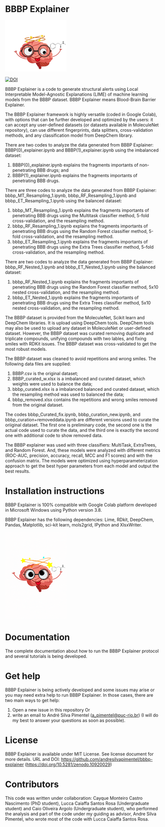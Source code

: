# BBBP Explainer
<img src="emoji brain.jpg" alt="drawing" width="200"/>

[![DOI](https://zenodo.org/badge/606507245.svg)](https://zenodo.org/badge/latestdoi/606507245)

BBBP Explainer is a code to generate structural alerts using Local Interpretable Model-Agnostic Explanations (LIME) of machine learning models from the BBBP dataset.
BBBP Explainer means Blood-Brain Barrier Explainer.

The BBBP Explainer framework is highly versatile (coded in Google Colab), with options that can be further developed and optimized by the users: it can accept any user-defined datasets (or datasets available in MoleculeNet repository), can use different fingerprints, data splitters, cross-validation methods, and any classification model from DeepChem library.

There are two codes to analyze the data generated from BBBP Explainer: BBBP(0)_explainer.ipynb and BBBP(1)_explainer.ipynb using the imbalanced dataset:
1) BBBP(0)_explainer.ipynb explains the fragments importants of non-penetrating BBB drugs; and
2) BBBP(1)_explainer.ipynb explains the fragments importants of penetrating BBB drugs.

There are three codes to analyze the data generated from BBBP Explainer: bbbp_MT_Resampling_1.ipynb, bbbp_RF_Resampling_1.ipynb and bbbp_ET_Resampling_1.ipynb using the balanced dataset:
1) bbbp_MT_Resampling_1.ipynb explains the fragments importants of penetrating BBB drugs using the Multitask classifier method, 5-fold cross-validation, and the resampling method.
2) bbbp_RF_Resampling_1.ipynb explains the fragments importants of penetrating BBB drugs using the Random Forest classifier method, 5-fold cross-validation, and the resampling method.
3) bbbp_ET_Resampling_1.ipynb explains the fragments importants of penetrating BBB drugs using the Extra Trees classifier method, 5-fold cross-validation, and the resampling method.

There are two codes to analyze the data generated from BBBP Explainer: bbbp_RF_Nested_1.ipynb and bbbp_ET_Nested_1.ipynb using the balanced dataset:
1) bbbp_RF_Nested_1.ipynb explains the fragments importants of penetrating BBB drugs using the Random Forest classifier method, 5x10 nested cross-validation, and the resampling method.
2) bbbp_ET_Nested_1.ipynb explains the fragments importants of penetrating BBB drugs using the Extra Trees classifier method, 5x10 nested cross-validation, and the resampling method.

The BBBP dataset is provided from the MoleculeNet, Scikit learn and DeepChem libraries. It is upload using DeepChem tools. DeepChem tools may also be used to upload any dataset in MoleculeNet or user-defined dataset. However, the BBBP dataset was curated removing duplicate and triplicate compounds, unifying compounds with two lables, and fixing smiles with RDKit issues. The BBBP dataset was cross-validated to get the most robust models.

The BBBP dataset was cleaned to avoid repetitions and wrong smiles. The following data files are supplied:

1) BBBP.csv is the original dataset;
2) BBBP_curated_w.xlsx is a imbalanced and curated dataset, which weights were used to balance the data;
3) bbbp_curated.xlsx is a imbalanced balanced and curated dataset, which the resampling method was used to balanced the data;
4) bbbp_removed.xlsx contains the repetitions and wrong smiles removed from the original dataset.

The codes bbbp_Curated_fix.ipynb, bbbp_curation_new.ipynb, and bbbp_curation+removeddata.ipynb are different versions used to curate the oriiginal dataset. The first one is preliminary code, the second one is the actual code used to curate the data, and the third one is exactly the second one with additional code to show removed data.

The BBBP explainer was used with three classifiers: MultiTask, ExtraTrees, and Random Forest. And, these models were analyzed with different metrics (ROC-AUC, precision, accuracy, recall, MCC and F1 scores) and with the confusion matrix. The models were optimized using hyperparameterization approach to get the best hyper parameters from each model and output the best results.

# Installation instructions

BBBP Explainer is 100% compatible with Google Colab platform developed in Microsoft Windows using Python version 3.8.

BBBP Explainer has the following dependencies: Lime, RDkit, DeepChem, Pandas, Matplotlib, sci-kit learn, mols2grid, IPython and XlsxWriter.

<img src="emoji brain.gif" alt="drawing" width="200"/>

# Documentation

The complete documentation about how to run the BBBP Explainer protocol and several tutorials is being developed.

# Get help

BBBP Explainer is being actively developed and some issues may arise or you may need extra help to run BBBP Explainer. In those cases, there are two main ways to get help:

1) Open a new issue in this repository
Or 
2) write an email to André Silva Pimentel (a_pimentel@puc-rio.br) (I will do my best to answer your questions as soon as possible).

# License

BBBP Explainer is available under MIT License. See license document for more details. URL and DOI: https://github.com/andresilvapimentel/bbbp-explainer (https://doi.org/10.5281/zenodo.10920029)

# Contributors

This code was written under collaboration:
Cayque Monteiro Castro Nascimento (PhD student), Lucca Caiaffa Santos Rosa (Undergraduate student) and Caio Oliveira Argolo (Undergraduate student), who performed the analysis and part of the code under my guiding as advisor, Andre Silva Pimentel, who wrote most of the code with Lucca Caiaffa Santos Rosa.
